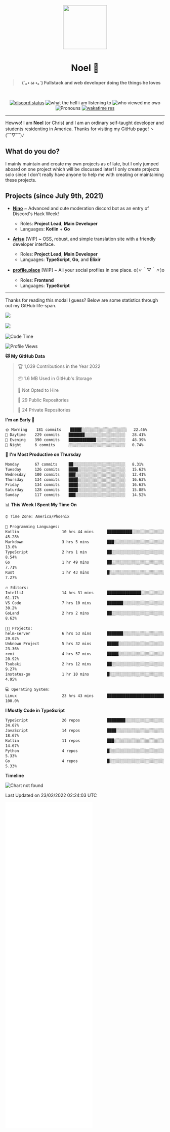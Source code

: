 <div align='center'>
  <div align='center'>
    <img
      src='https://cdn.floofy.dev/art/icons/icon_cinnamonserval.png'
      width='138'
      height='138'
    />
  </div>
  <h1>Noel 🐾</h1>
  <blockquote><strong>(´｡• ω •｡`) Fullstack and web developer doing the things he loves</strong></blockquote>

  <br />

  <a href='https://discord.com/users/280158289667555328' target='_blank'><img alt="discord status" src="https://dev.discordprofiles.me/badge/status/280158289667555328" /></a>
  <img alt="what the hell i am listening to" src="https://dev.discordprofiles.me/badge/spotify/280158289667555328" />
  <img alt="who viewed me owo" src="https://komarev.com/ghpvc/?username=auguwu" />
  <img alt='Pronouns' src='https://img.shields.io/endpoint?url=https://pronoundb.org/shields/6004d014406af11e4593a013' />
  <a href="https://wakatime.com/@auguwu" target='_blank'>
    <img alt='wakatime res' src='https://wakatime.com/badge/user/89736485-42ec-4c0f-a2f3-481db74514dc.svg' />
  </a>
</div>

<hr />

Hewwo! I am **Noel** (or Chris) and I am an ordinary self-taught developer and students residenting in America. Thanks for visiting my GitHub page! ヽ(⌒▽⌒)ﾉ

## What do you do?
I mainly maintain and create my own projects as of late, but I only jumped aboard on one project which will be discussed later! I only create projects
solo since I don't really have anyone to help me with creating or maintaining these projects.

## Projects (since July 9th, 2021)
- [**Nino**](https://nino.sh) ~ Advanced and cute moderation discord bot as an entry of Discord's Hack Week!
  - Roles: **Project Lead**, **Main Developer**
  - Languages: **Kotlin** + **Go**

- [**Arisu**](https://arisu.land) [WIP] ~ OSS, robust, and simple translation site with a friendly developer interface.
  - Roles: **Project Lead**, **Main Developer**
  - Languages: **TypeScript**, **Go**, and **Elixir**

- [**profile.place**](https://profile.place) [WIP] ~ All your social profiles in one place. o(〃＾▽＾〃)o
  - Roles: **Frontend**
  - Languages: **TypeScript**

---

Thanks for reading this modal I guess? Below are some statistics through out my GitHub life-span.

![](https://github-readme-stats.vercel.app/api?username=auguwu&count_private=true&show_icons=true&theme=gruvbox)

![](https://github-readme-stats.vercel.app/api/top-langs/?username=auguwu&layout=compact&theme=gruvbox)

<!--START_SECTION:waka-->
![Code Time](http://img.shields.io/badge/Code%20Time-2%2C757%20hrs-blue)

![Profile Views](http://img.shields.io/badge/Profile%20Views-56-blue)

**🐱 My GitHub Data** 

> 🏆 1,039 Contributions in the Year 2022
 > 
> 📦 1.6 MB Used in GitHub's Storage 
 > 
> 🚫 Not Opted to Hire
 > 
> 📜 29 Public Repositories 
 > 
> 🔑 24 Private Repositories  
 > 
**I'm an Early 🐤** 

```text
🌞 Morning    181 commits    █████░░░░░░░░░░░░░░░░░░░░   22.46% 
🌆 Daytime    229 commits    ███████░░░░░░░░░░░░░░░░░░   28.41% 
🌃 Evening    390 commits    ████████████░░░░░░░░░░░░░   48.39% 
🌙 Night      6 commits      ░░░░░░░░░░░░░░░░░░░░░░░░░   0.74%

```
📅 **I'm Most Productive on Thursday** 

```text
Monday       67 commits     ██░░░░░░░░░░░░░░░░░░░░░░░   8.31% 
Tuesday      126 commits    ████░░░░░░░░░░░░░░░░░░░░░   15.63% 
Wednesday    100 commits    ███░░░░░░░░░░░░░░░░░░░░░░   12.41% 
Thursday     134 commits    ████░░░░░░░░░░░░░░░░░░░░░   16.63% 
Friday       134 commits    ████░░░░░░░░░░░░░░░░░░░░░   16.63% 
Saturday     128 commits    ████░░░░░░░░░░░░░░░░░░░░░   15.88% 
Sunday       117 commits    ███░░░░░░░░░░░░░░░░░░░░░░   14.52%

```


📊 **This Week I Spent My Time On** 

```text
⌚︎ Time Zone: America/Phoenix

💬 Programming Languages: 
Kotlin                   10 hrs 44 mins      ███████████░░░░░░░░░░░░░░   45.28% 
Markdown                 3 hrs 5 mins        ███░░░░░░░░░░░░░░░░░░░░░░   13.0% 
TypeScript               2 hrs 1 min         ██░░░░░░░░░░░░░░░░░░░░░░░   8.54% 
Go                       1 hr 49 mins        ██░░░░░░░░░░░░░░░░░░░░░░░   7.71% 
Rust                     1 hr 43 mins        █░░░░░░░░░░░░░░░░░░░░░░░░   7.27%

🔥 Editors: 
IntelliJ                 14 hrs 31 mins      ███████████████░░░░░░░░░░   61.17% 
VS Code                  7 hrs 10 mins       ███████░░░░░░░░░░░░░░░░░░   30.2% 
GoLand                   2 hrs 2 mins        ██░░░░░░░░░░░░░░░░░░░░░░░   8.63%

🐱‍💻 Projects: 
helm-server              6 hrs 53 mins       ███████░░░░░░░░░░░░░░░░░░   29.02% 
Unknown Project          5 hrs 32 mins       █████░░░░░░░░░░░░░░░░░░░░   23.36% 
remi                     4 hrs 57 mins       █████░░░░░░░░░░░░░░░░░░░░   20.92% 
Tsubaki                  2 hrs 12 mins       ██░░░░░░░░░░░░░░░░░░░░░░░   9.27% 
instatus-go              1 hr 10 mins        █░░░░░░░░░░░░░░░░░░░░░░░░   4.95%

💻 Operating System: 
Linux                    23 hrs 43 mins      █████████████████████████   100.0%

```

**I Mostly Code in TypeScript** 

```text
TypeScript               26 repos            ████████░░░░░░░░░░░░░░░░░   34.67% 
JavaScript               14 repos            ████░░░░░░░░░░░░░░░░░░░░░   18.67% 
Kotlin                   11 repos            ███░░░░░░░░░░░░░░░░░░░░░░   14.67% 
Python                   4 repos             █░░░░░░░░░░░░░░░░░░░░░░░░   5.33% 
Go                       4 repos             █░░░░░░░░░░░░░░░░░░░░░░░░   5.33%

```


**Timeline**

![Chart not found](https://raw.githubusercontent.com/auguwu/auguwu/master/charts/bar_graph.png) 


 Last Updated on 23/02/2022 02:24:03 UTC
<!--END_SECTION:waka-->

![](./github-metrics.svg)
